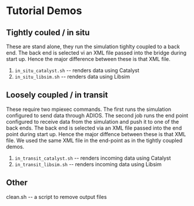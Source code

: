 Tutorial Demos
==============

Tightly couled / in situ
------------------------
These are stand alone, they run the simulation tighlty coupled to a back end.
The back end is selected vi an XML file passed into the bridge during start up.
Hence the major difference between these is that XML file.

1. `in_situ_catalyst.sh` -- renders data using Catalyst
2. `in_situ_libsim.sh` -- renders data using Libsim

Loosely coupled / in transit
----------------------------
These require two mpiexec commands. The first runs the simulation configured to
send data through ADIOS. The second job runs the end point configured to
receive data from the simulation and push it to one of the back ends. The back
end is selected via an XML file passed into the end point during start up.
Hence the major diffence between these is that XML file. We used the same
XML file in the end-point as in the tightly coupled demos.

1. `in_transit_catalyst.sh` -- renders incoming data using Catalyst
2. `in_transit_libsim.sh` -- renders incoming data using Libsim

Other
-----
clean.sh -- a script to remove output files

